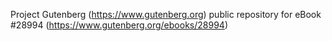 Project Gutenberg (https://www.gutenberg.org) public repository for eBook #28994 (https://www.gutenberg.org/ebooks/28994)
